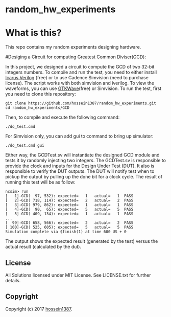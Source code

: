 # random_hw_experiments
# What is this?

This repo contains my random experiments designing hardware.


#Desiging a Circuit for computing Greatest Common Diviser(GCD):

In this project, we designed a circuit to compute the GCD of two 32-bit integers numbers. To compile and run the test, you need to either install [Icarus Verilog](http://iverilog.icarus.com/) (free) or to use Cadence Simvision (need to purchase license). The script works with both simvision and iverilog. To view the waveforms, you can use [GTKWave](http://gtkwave.sourceforge.net/)(free) or Simvision. To run the test,
first you need to clone this repository:

    git clone https://github.com/hossein1387/random_hw_experiments.git
    cd random_hw_experiments/GCD

Then, to compile and execute the following command:

    ./do_test.cmd

For Simvision only, you can add gui to command to bring up simulator:

    ./do_test.cmd gui

Either way, the GCDTest.sv will instantiate the designed GCD module and tests it by randomly injecting two integers. The GCDTest.sv is responsible to provide the clock and inputs for the Design Under Test (DUT). It also is responsible to verify the DUT outputs. The DUT will notify test when to pickup the output by pulling up the done bit for a clock cycle. The result of running this test will be as follow:

    ncsim> run
    [   1]-GCD(  97, 532): expected=   1   actual=   1  PASS
    [   2]-GCD( 718, 114): expected=   2   actual=   2  PASS
    [   3]-GCD( 979, 862): expected=   1   actual=   1  PASS
    [   4]-GCD(  90,  65): expected=   5   actual=   5  PASS
    [   5]-GCD( 409, 134): expected=   1   actual=   1  PASS
    ...
    [  99]-GCD( 658, 566): expected=   2   actual=   2  PASS
    [ 100]-GCD( 525, 605): expected=   5   actual=   5  PASS
    Simulation complete via $finish(1) at time 600 US + 0

The output shows the expected result (generated by the test) versus the actual result (calculated by the dut).

## License

All Solutions licensed under MIT License. See LICENSE.txt for further details.


## Copyright

Copyright (c) 2017 [hossein1387](http://hossein1387.github.io/).

